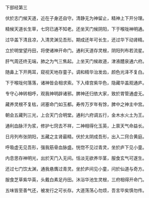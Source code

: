 下部经第三

伏於志门候天道，近在子身还自守。清静无为神留止，精神上下开分理。

精候天道长生草，七窍已通不知老。还坐天门候阴阳，下于喉咙神明通。

过华盖下清且凉，入清灵渊见吾形。期成还年可长生，还过华下动肾精。

立於明堂望丹田，将使诸神开命门。通利天道存灵根，阴阳列布若流星。

肝气周还终无端，肺之为气三焦起。上坐天门候故道，津液醴泉通六府。

随鼻上下开两耳，窥视天地存童子。调和精华治发齿，颜色光泽不复白。

下于喉咙何落落，诸神皆会相求索。下入绛宫紫华色，隐藏华盖观通庐。

专守心神转相呼，观我神明辟诸邪。脾神还归依大家，致於胃管通虚无。

藏养灵根不复枯，闭塞命门如玉都。寿传万岁年有馀，脾中之神主中宫。

朝会五藏列三光，上合天门合明堂。通利六府调五行，金木水火土为王。

通利血脉汗为浆，修护七窍去不祥，二神相得化玉英，上禀天气命益长。

日月列布张阴阳，五藏之主肾最精。伏於太阴成吾形，出入二窍合黄庭。

呼吸虚无见吾形，强我筋骨血脉盛。恍惚不见过青灵，坐於庐下见小童。

内息思存神明光，出於天门入无间。恬淡无欲养华茎，服食玄气可遂生。

还过七门饮太渊，通我悬膺过青灵。坐於庐间见小童，问於仙道与奇方。

服食芝草紫华英，头戴白素足丹田。沐浴华池生灵根，三府相得开命门。

五味皆至善气还，被发行之可长存。大道荡荡心勿烦，吾言毕矣慎勿传。

